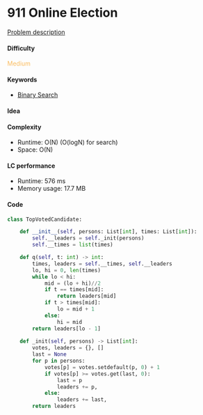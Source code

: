 911 Online Election
=======================
[Problem description](https://leetcode.com/problems/online-election/)

#### Difficulty
<span style="color:#FABC60">Medium</span>

#### Keywords
- [Binary Search](../categories/binary_search.md)

#### Idea

#### Complexity
- Runtime: O(N) (O(logN) for search)
- Space: O(N) 
  
#### LC performance
- Runtime: 576 ms
- Memory usage: 17.7 MB

#### Code
```python
class TopVotedCandidate:

    def __init__(self, persons: List[int], times: List[int]):
        self.__leaders = self._init(persons)
        self.__times = list(times)

    def q(self, t: int) -> int:
        times, leaders = self.__times, self.__leaders
        lo, hi = 0, len(times)
        while lo < hi:
            mid = (lo + hi)//2
            if t == times[mid]:
                return leaders[mid]
            if t > times[mid]:
                lo = mid + 1
            else:
                hi = mid
        return leaders[lo - 1]
    
    def _init(self, persons) -> List[int]:
        votes, leaders = {}, []
        last = None
        for p in persons:
            votes[p] = votes.setdefault(p, 0) + 1
            if votes[p] >= votes.get(last, 0):
                last = p
                leaders += p,
            else:
                leaders += last,
        return leaders
```